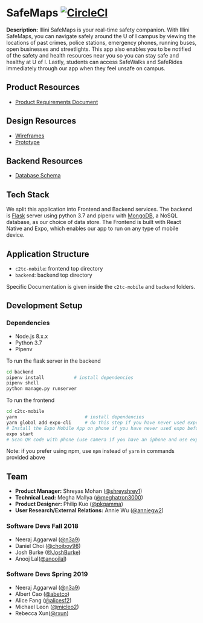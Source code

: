 # SafeMaps [![CircleCI](https://circleci.com/gh/hack4impact-uiuc/safe-maps.svg?style=svg)](https://circleci.com/gh/hack4impact-uiuc/safe-maps)

**Description:** Illini SafeMaps is your real-time safety companion. With Illini SafeMaps, you can navigate safely around the U of I campus by viewing  the locations of past crimes, police stations, emergency phones, running buses, open businesses and streetlights. This app also enables you to be notified of the safety and health resources near you so you can stay safe and healthy at U of I. Lastly, students can access SafeWalks and SafeRides immediately through our app when they feel unsafe on campus. 

## Product Resources

- [Product Requirements Document](https://docs.google.com/document/d/1ZJVwFBKqaSK1ENXhDKrxS_6lCu60Nlf_htJgafS6m0w/edit?usp=sharing)

## Design Resources

- [Wireframes](https://sketch.cloud/s/45Dzo)
- [Prototype](https://sketch.cloud/s/AJ9Ky/PrjlrQ/play)

## Backend Resources

- [Database Schema](https://github.com/hack4impact-uiuc/safe-maps/blob/master/docs/api_docs.md)

## Tech Stack

We split this application into Frontend and Backend services. The backend is [Flask](http://flask.pocoo.org/) server using python 3.7 and pipenv with [MongoDB](https://docs.mongodb.com/), a NoSQL database, as our choice of data store. The Frontend is built with React Native and Expo, which enables our app to run on any type of mobile device.

## Application Structure

- `c2tc-mobile`: frontend top directory
- `backend`: backend top directory

Specific Documentation is given inside the `c2tc-mobile` and `backend` folders.

## Development Setup

### Dependencies

- Node.js 8.x.x
- Python 3.7
- Pipenv

To run the flask server in the backend

```bash
cd backend
pipenv install           # install dependencies
pipenv shell
python manage.py runserver
```

To run the frontend

```bash
cd c2tc-mobile
yarn                         # install dependencies
yarn global add expo-cli     # do this step if you have never used expo before.
# Install the Expo Mobile App on phone if you have never used expo before.
expo start
# Scan QR code with phone (use camera if you have an iphone and use expo app if you have an android.)
```

Note: if you prefer using npm, use `npm` instead of `yarn` in commands provided above

## Team

- **Product Manager:** Shreyas Mohan ([@shreyshrey1](https://github.com/shreyshrey1))
- **Technical Lead:** Megha Mallya ([@meghatron3000](https://github.com/meghatron3000))
- **Product Designer:** Philip Kuo ([@pkgamma](https://github.com/pkgamma))
- **User Research/External Relations:**  Annie Wu ([@anniegw2](https://github.com/anniegw2))

### Software Devs Fall 2018

- Neeraj Aggarwal ([@n3a9](https://github.com/n3a9))
- Daniel Choi ([@choiboy98](https://github.com/choiboy98))
- Josh Burke ([@JoshBurke](https://github.com/JoshBurke))
- Anooj Lal([@anoojlal](https://github.com/anoojlal))

### Software Devs Spring 2019

- Neeraj Aggarwal ([@n3a9](https://github.com/n3a9))
- Albert Cao ([@abetco](https://github.com/abetco))
- Alice Fang ([@alicesf2](https://github.com/alicesf2))
- Michael Leon ([@micleo2](https://github.com/micleo2))
- Rebecca Xun([@rxun](https://github.com/rxun))
